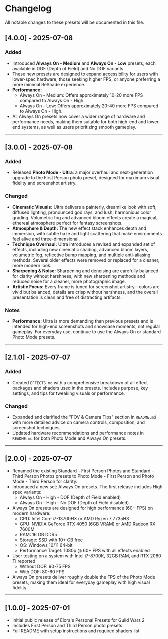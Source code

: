 # Changelog

All notable changes to these presets will be documented in this file.

## [4.0.0] - 2025-07-08
### Added
- Introduced **Always On - Medium** and **Always On - Low** presets, each available in DOF (Depth of Field) and No DOF variants.
- These new presets are designed to expand accessibility for users with lower-spec hardware, those seeking higher FPS, or anyone preferring a more minimal ReShade experience.
- **Performance:**
  - Always On - Medium: Offers approximately 10-20 more FPS compared to Always On - High.
  - Always On - Low: Offers approximately 20-40 more FPS compared to Always On - High.
- All Always On presets now cover a wider range of hardware and performance needs, making them suitable for both high-end and lower-end systems, as well as users prioritizing smooth gameplay.

---

## [3.0.0] - 2025-07-08
### Added
- Released **Photo Mode - Ultra**: a major overhaul and next-generation upgrade to the First Person photo preset, designed for maximum visual fidelity and screenshot artistry.

### Changed
- **Cinematic Visuals:** Ultra delivers a painterly, dreamlike look with soft, diffused lighting, pronounced god rays, and lush, harmonious color grading. Volumetric fog and advanced bloom effects create a magical, ethereal atmosphere perfect for fantasy screenshots.
- **Atmosphere & Depth:** The new effect stack enhances depth and immersion, with subtle haze and light scattering that make environments feel alive and three-dimensional.
- **Technique Overhaul:** Ultra introduces a revised and expanded set of effects, including new cinematic shading, advanced bloom layers, volumetric fog, reflective bump mapping, and multiple anti-aliasing methods. Several older effects were removed or replaced for a cleaner, more modern look.
- **Sharpening & Noise:** Sharpening and denoising are carefully balanced for clarity without harshness, with new sharpening methods and reduced noise for a cleaner, more photographic image.
- **Artistic Focus:** Every frame is tuned for screenshot artistry—colors are vivid but balanced, details are crisp without harshness, and the overall presentation is clean and free of distracting artifacts.

### Notes
- **Performance:** Ultra is more demanding than previous presets and is intended for high-end screenshots and showcase moments, not regular gameplay. For everyday use, continue to use the Always On or standard Photo Mode presets.

---

## [2.1.0] - 2025-07-07
### Added
- Created `EFFECTS.md` with a comprehensive breakdown of all effect packages and shaders used in the presets. Includes purpose, key settings, and tips for tweaking visuals or performance.

### Changed
- Expanded and clarified the "FOV & Camera Tips" section in `README.md` with more detailed advice on camera controls, composition, and screenshot techniques.
- Updated hardware recommendations and performance notes in `README.md` for both Photo Mode and Always On presets.

---

## [2.0.0] - 2025-07-07
- Renamed the existing Standard - First Person Photos and Standard - Third Person Photos presets to Photo Mode - First Person and Photo Mode - Third Person for clarity.
- Introduced a new set: Always On presets. The first release includes High spec variants:
  - Always On - High - DOF (Depth of Field enabled)
  - Always On - High - No DOF (Depth of Field disabled)
- Always On presets are designed for high performance (60+ FPS) on modern hardware:
  - CPU: Intel Core i7-13700HX or AMD Ryzen 7 7735HS
  - GPU: NVIDIA GeForce RTX 4050 (6GB VRAM) or AMD Radeon RX 7600M
  - RAM: 16 GB DDR5
  - Storage: SSD with 10+ GB free
  - OS: Windows 10/11 64-bit
  - Performance Target: 1080p @ 60+ FPS with all effects enabled
- User testing on a system with Intel i7-8700K, 32GB RAM, and RTX 2080 Ti reported:
  - Without DOF: 90-75 FPS
  - With DOF: 80-60 FPS
- Always On presets deliver roughly double the FPS of the Photo Mode presets, making them ideal for everyday gameplay with high visual fidelity. 

---

## [1.0.0] - 2025-07-01
- Initial public release of Elora's Personal Presets for Guild Wars 2
- Includes First Person and Third Person photo presets
- Full README with setup instructions and required shaders list 